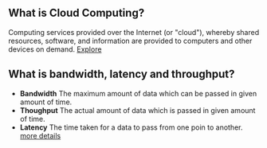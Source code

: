 ## What is Cloud Computing?

Computing services provided over the Internet (or "cloud"), whereby shared resources, software, and information are provided to computers and other devices on demand.
[Explore](https://duckduckgo.com/?q=cloud+computing+definition&atb=v341-1&ia=definition) 

## What is bandwidth, latency and throughput?

- **Bandwidth**
The maximum amount of data which can be passed in given amount of time.
- **Thoughput**
The actual amount of data which is passed in given amount of time.
- **Latency**
The time taken for a data to pass from one poin to another.
[more details](https://www.techtarget.com/searchnetworking/feature/Network-bandwidth-vs-throughput-Whats-the-difference)
